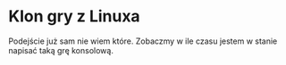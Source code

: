 # Klon gry z Linuxa
Podejście już sam nie wiem które. Zobaczmy w ile czasu jestem w stanie napisać taką grę konsolową.